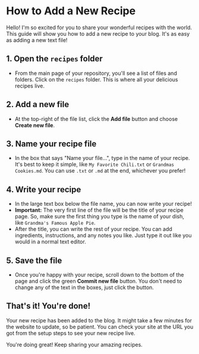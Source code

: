 # How to Add a New Recipe

Hello! I'm so excited for you to share your wonderful recipes with the world. This guide will show you how to add a new recipe to your blog. It's as easy as adding a new text file!

## 1. Open the `recipes` folder

*   From the main page of your repository, you'll see a list of files and folders. Click on the `recipes` folder. This is where all your delicious recipes live.

## 2. Add a new file

*   At the top-right of the file list, click the **Add file** button and choose **Create new file**.

## 3. Name your recipe file

*   In the box that says "Name your file...", type in the name of your recipe. It's best to keep it simple, like `My Favorite Chili.txt` or `Grandmas Cookies.md`. You can use `.txt` or `.md` at the end, whichever you prefer!

## 4. Write your recipe

*   In the large text box below the file name, you can now write your recipe!
*   **Important:** The very first line of the file will be the title of your recipe page. So, make sure the first thing you type is the name of your dish, like `Grandma's Famous Apple Pie`.
*   After the title, you can write the rest of your recipe. You can add ingredients, instructions, and any notes you like. Just type it out like you would in a normal text editor.

## 5. Save the file

*   Once you're happy with your recipe, scroll down to the bottom of the page and click the green **Commit new file** button. You don't need to change any of the text in the boxes, just click the button.

## That's it! You're done!

Your new recipe has been added to the blog. It might take a few minutes for the website to update, so be patient. You can check your site at the URL you got from the setup steps to see your new recipe live.

You're doing great! Keep sharing your amazing recipes.